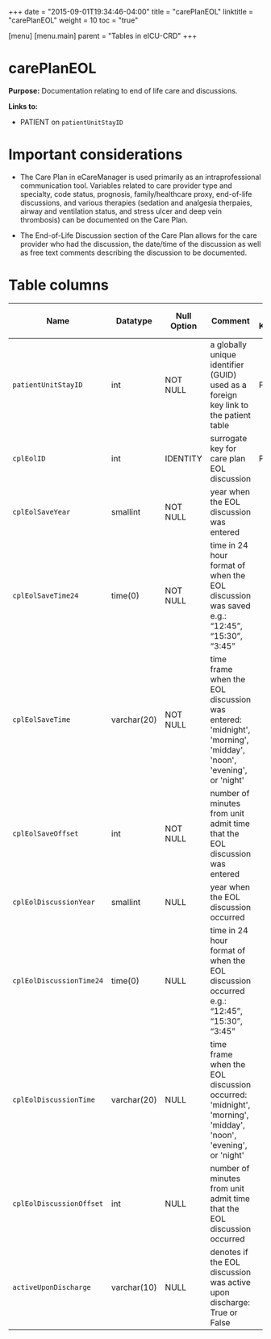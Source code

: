 +++
date = "2015-09-01T19:34:46-04:00"
title = "carePlanEOL"
linktitle = "carePlanEOL"
weight = 10
toc = "true"

[menu]
  [menu.main]
    parent = "Tables in eICU-CRD"
+++

# carePlanEOL

**Purpose:** Documentation relating to end of life care and discussions.

**Links to:**

* PATIENT on `patientUnitStayID`

# Important considerations

* The Care Plan in eCareManager is used primarily as an intraprofessional communication tool. Variables related to care provider type and specialty, code status, prognosis, family/healthcare proxy, end-of-life discussions, and various therapies (sedation and analgesia therpaies, airway and ventilation status, and stress ulcer and deep vein thrombosis) can be documented on the Care Plan.

* The End-of-Life Discussion section of the Care Plan allows for the care provider who had the discussion, the date/time of the discussion as well as free text comments describing the discussion to be documented.

# Table columns

Name | Datatype | Null Option | Comment | Is Key | Stored Transformed Created
---- | ---- | ---- | ---- | ---- | ----
`patientUnitStayID` | int | NOT NULL | a globally unique identifier (GUID) used as a foreign key link to the patient table | FK | C
`cplEolID` | int | IDENTITY | surrogate key for care plan EOL discussion | PK | C
`cplEolSaveYear` | smallint | NOT NULL | year when the EOL discussion was entered |  | T
`cplEolSaveTime24` | time(0) | NOT NULL | time in 24 hour format of when the EOL discussion was saved e.g.: “12:45”, “15:30”, “3:45” |  | T
`cplEolSaveTime` | varchar(20) | NOT NULL | time frame when the EOL discussion was entered: 'midnight', 'morning', 'midday', 'noon', 'evening', or 'night' |  | T
`cplEolSaveOffset` | int | NOT NULL | number of minutes from unit admit time that the EOL discussion was entered |  | C
`cplEolDiscussionYear` | smallint | NULL | year when the EOL discussion occurred |  | T
`cplEolDiscussionTime24` | time(0) | NULL | time in 24 hour format of when the EOL discussion occurred e.g.: “12:45”, “15:30”, “3:45” |  | T
`cplEolDiscussionTime` | varchar(20) | NULL | time frame when the EOL discussion occurred: 'midnight', 'morning', 'midday', 'noon', 'evening', or 'night' |  | T
`cplEolDiscussionOffset` | int | NULL | number of minutes from unit admit time that the EOL discussion occurred |  | C
`activeUponDischarge` | varchar(10) | NULL | denotes if the EOL discussion was active upon discharge: True or False |  | S

<!-- # Detailed description

* To follow. -->
